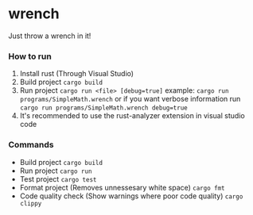 # wrench
Just throw a wrench in it!

### How to run
1. Install rust (Through Visual Studio)
2. Build project ```cargo build```
3. Run project ```cargo run <file> [debug=true]``` example: ```cargo run programs/SimpleMath.wrench``` or if you want verbose information run ```cargo run programs/SimpleMath.wrench debug=true```
4. It's recommended to use the rust-analyzer extension in visual studio code

### Commands
- Build project ```cargo build```
- Run project ```cargo run```
- Test project ```cargo test```
- Format project (Removes unnessesary white space) ```cargo fmt```
- Code quality check (Show warnings where poor code quality) ```cargo clippy```